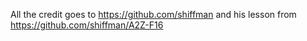 All the credit goes to https://github.com/shiffman and his lesson from https://github.com/shiffman/A2Z-F16

